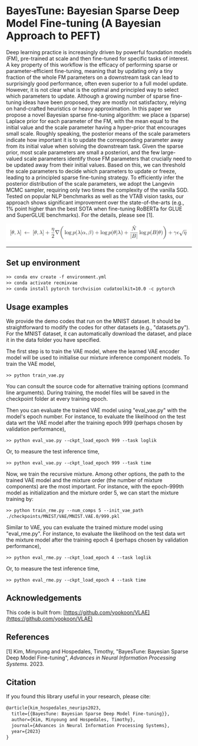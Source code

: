 # BayesTune: Bayesian Sparse Deep Model Fine-tuning (A Bayesian Approach to PEFT)

Deep learning practice is increasingly driven by powerful foundation models (FM), pre-trained at scale and then fine-tuned for specific tasks of interest. A key property of this workflow is the efficacy of performing sparse or parameter-efficient fine-tuning, meaning that by updating only a tiny fraction of the whole FM parameters on a downstream task can lead to surprisingly good performance, often even superior to a full model update. However, it is not clear what is the optimal and principled way to select which parameters to update. Although a growing number of sparse fine-tuning ideas have been proposed, they are mostly not satisfactory, relying on hand-crafted heuristics or heavy approximation. In this paper we propose a novel Bayesian sparse fine-tuning algorithm: we place a (sparse) Laplace prior for each parameter of the FM, with the mean equal to the initial value and the scale parameter having a hyper-prior that encourages small scale. Roughly speaking, the posterior means of the scale parameters indicate how important it is to update the corresponding parameter away from its initial value when solving the downstream task. Given the sparse prior, most scale parameters are small a posteriori, and the few large-valued scale parameters identify those FM parameters that crucially need to be updated away from their initial values. Based on this, we can threshold the scale parameters to decide which parameters to update or freeze, leading to a principled sparse fine-tuning strategy. To efficiently infer the posterior distribution of the scale parameters, we adopt the Langevin MCMC sampler, requiring only two times the complexity of the vanilla SGD. Tested on popular NLP benchmarks as well as the VTAB vision tasks, our approach shows significant improvement over the state-of-the-arts (e.g., 1% point higher than the best SOTA when fine-tuning RoBERTa for GLUE and SuperGLUE benchmarks).  For the details, please see [1].

<p align="center">
  <img align="middle" src="./figs/sgld_eq.png"/>
</p>

---

## Set up environment
```
>> conda env create -f environment.yml
>> conda activate recmixvae
>> conda install pytorch torchvision cudatoolkit=10.0 -c pytorch
```

## Usage examples
We provide the demo codes that run on the MNIST dataset. It should be straightforward to modify the codes for other datasets (e.g., "datasets.py"). 
For the MNIST dataset, it can automatically download the dataset, and place it in the data folder you have specified. 

The first step is to train the VAE model, where the learned VAE encoder model will be used to initialise our mixture inference component models. 
To train the VAE model,
```
>> python train_vae.py
```
You can consult the source code for alternative training options (command line arguments). During training, the model files will be saved in the checkpoint folder at every training epoch. 

Then you can evaluate the trained VAE model using "eval_vae.py" with the model's epoch number. 
For instance, to evaluate the likelihood on the test data wrt the VAE model after the training epoch 999 (perhaps chosen by validation performance),
```
>> python eval_vae.py --ckpt_load_epoch 999 --task loglik
```
Or, to measure the test inference time,
```
>> python eval_vae.py --ckpt_load_epoch 999 --task time
```

Now, we train the recursive mixture. Among other options, the path to the trained VAE model and the mixture order (the number of mixture components) are the most important. For instance, with the epoch-999th model as initialization and the mixture order 5, we can start the mixture training by:
```
>> python train_rme.py --num_comps 5 --init_vae_path ./checkpoints/MNIST/VAE/MNIST.VAE.0/999.pkl
```

Similar to VAE, you can evaluate the trained mixture model using "eval_rme.py". 
For instance, to evaluate the likelihood on the test data wrt the mixture model after the training epoch 4 (perhaps chosen by validation performance),
```
>> python eval_rme.py --ckpt_load_epoch 4 --task loglik
```
Or, to measure the test inference time,
```
>> python eval_rme.py --ckpt_load_epoch 4 --task time
```

## Acknowledgements
This code is built from: [https://github.com/yookoon/VLAE](https://github.com/yookoon/VLAE)


## References
[1] Kim, Minyoung and Hospedales, Timothy, "BayesTune: Bayesian Sparse Deep Model Fine-tuning", *Advances in Neural Information Processing Systems.* 2023.


## Citation
If you found this library useful in your research, please cite:
```
@article{kim_hospedales_neurips2023,
  title={{BayesTune: Bayesian Sparse Deep Model Fine-tuning}},
  author={Kim, Minyoung and Hospedales, Timothy},
  journal={Advances in Neural Information Processing Systems},
  year={2023}
}
```

